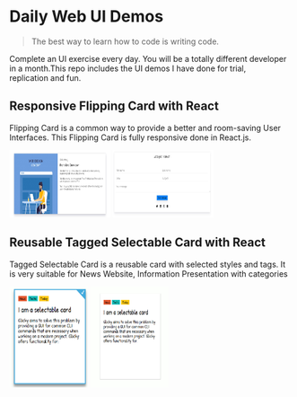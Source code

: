 # Daily Web UI Demos

> The best way to learn how to code is writing code.

Complete an UI exercise every day. You will be a totally different developer in a month.This repo includes the UI demos I have done for trial,  
replication and fun.

## Responsive Flipping Card with React

Flipping Card is a common way to provide a better and room-saving User Interfaces. This
Flipping Card is fully responsive done in React.js.

<div align="left">
<img src="./demo/flippingCard/cardFront.PNG" width="180" height="120px" margin-left="20" title="Card Front">
<img src="./demo/flippingCard/CardBack.PNG" width="180" height="120px" margin-left="20" title="Card Back">
</div>

## Reusable Tagged Selectable Card with React

Tagged Selectable Card is a reusable card with selected styles and tags. It is very suitable for News Website, Information Presentation with categories

<div align="left">
<img src="./demo/selectableCard/selected.PNG" width="140" height="180px" margin-left="20" title="Card Front">
<img src="./demo/selectableCard/unselected.PNG" width="140" height="180px" margin-left="20" title="Card Back">
</div>
